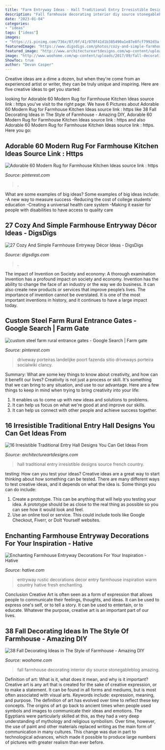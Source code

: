 ```yaml
---
title: "Farm Entryway Ideas - Hall Traditional Entry Irresistible Designs Source French Country"
description: "Fall farmhouse decorating interior diy source stonegableblog amazing"
date: "2023-01-04"
categories:
- "ideas"
tags: ["ideas"]
images:
- "https://i.pinimg.com/736x/07/0f/41/070f41d1b385490a1e87e8fcf7992d3a.jpg"
featuredImage: "https://www.digsdigs.com/photos/cozy-and-simple-farmhouse-entryway-decor-ideas-2.jpg"
featured_image: "http://www.architectureartdesigns.com/wp-content/uploads/2015/12/16-Irresistible-Traditional-Entry-Hall-Designs-You-Can-Get-Ideas-From-12.jpg"
image: "http://www.woohome.com/wp-content/uploads/2017/09/fall-decorating-ideas-in-farmhouse-style-29.jpg"
ShowToc: true
author: "Devan Casper"
---
```



Creative ideas are a dime a dozen, but when they're come from an experienced artist or writer, they can be truly unique and inspiring. Here are five creative ideas to get you started: 

	

		
looking for Adorable 60 Modern Rug for Farmhouse Kitchen Ideas source link : https you've visit to the right page. We have 6 Pictures about Adorable 60 Modern Rug for Farmhouse Kitchen Ideas source link : https like 38 Fall Decorating Ideas in The Style of Farmhouse - Amazing DIY, Adorable 60 Modern Rug for Farmhouse Kitchen Ideas source link : https and also Adorable 60 Modern Rug for Farmhouse Kitchen Ideas source link : https. Here you go:
		
    
## Adorable 60 Modern Rug For Farmhouse Kitchen Ideas Source Link : Https

<img loading=lazy src="https://i.pinimg.com/736x/16/2d/c2/162dc289257cd1a8589acf312618e2b7.jpg" onerror="this.onerror=null;this.src='https://tse3.mm.bing.net/th?id=OIP.BFA1g4F_6eFr8ILFdVFJewHaLH&amp;pid=15.1';" alt="Adorable 60 Modern Rug for Farmhouse Kitchen Ideas source link : https">

_Source: pinterest.com_

>. 

	

What are some examples of big ideas?
Some examples of big ideas include: 
-A new way to measure success 
-Reducing the cost of college students' education 
-Creating a universal health care system
-Making it easier for people with disabilities to have access to quality care

    
## 27 Cozy And Simple Farmhouse Entryway Décor Ideas - DigsDigs

<img loading=lazy src="https://www.digsdigs.com/photos/cozy-and-simple-farmhouse-entryway-decor-ideas-2.jpg" onerror="this.onerror=null;this.src='https://tse3.mm.bing.net/th?id=OIP.2447QZAgnhTLmGc4ywmeBQHaK2&amp;pid=15.1';" alt="27 Cozy And Simple Farmhouse Entryway Décor Ideas - DigsDigs">

_Source: digsdigs.com_

>. 

	

The impact of Invention on Society and economy: A thorough examination
Invention has a profound impact on society and economy. Invention has the ability to change the face of an industry or the way we do business. It can also create new products or services that improve people’s lives. The importance of invention cannot be overstated. It is one of the most important inventions in history, and it continues to have a large impact today.

    
## Custom Steel Farm Rural Entrance Gates - Google Search | Farm Gate

<img loading=lazy src="https://i.pinimg.com/736x/07/0f/41/070f41d1b385490a1e87e8fcf7992d3a.jpg" onerror="this.onerror=null;this.src='https://tse1.mm.bing.net/th?id=OIP.9wZy0Nt_368NNLn9xBeUUQHaFj&amp;pid=15.1';" alt="custom steel farm rural entrance gates - Google Search | Farm gate">

_Source: pinterest.com_

>driveway porteiras landelijke poort fazenda sitio driveways porteira socialwiki clancy. 

	

Summary: What are some key things to know about creativity, and how can it benefit our lives?
Creativity is not just a process or skill. It's something that we can bring to any situation, and use to our advantage. Here are a few things to keep in mind when trying to bring creativity into your life:
1. It enables us to come up with new ideas and solutions to problems.
2. It can help us focus on what we're good at and improve our skills.
3. It can help us connect with other people and achieve success together.

    
## 16 Irresistible Traditional Entry Hall Designs You Can Get Ideas From

<img loading=lazy src="http://www.architectureartdesigns.com/wp-content/uploads/2015/12/16-Irresistible-Traditional-Entry-Hall-Designs-You-Can-Get-Ideas-From-12.jpg" onerror="this.onerror=null;this.src='https://tse1.mm.bing.net/th?id=OIP.t1ltZlxlY0axYXJR2FBQTwHaLI&amp;pid=15.1';" alt="16 Irresistible Traditional Entry Hall Designs You Can Get Ideas From">

_Source: architectureartdesigns.com_

>hall traditional entry irresistible designs source french country. 

	

testing: How can you test your ideas?
Creative ideas are a great way to start thinking about how something can be tested. There are many different ways to test creative ideas, and it depends on what the idea is. Some things you can do include:
1. Create a prototype. This can be anything that will help you testing your idea. A prototype should be as close to the real thing as possible so you can see how it would look and feel.
2. Use an online tool or service. This could include tools like Google Checkout, Fiverr, or DoIt Yourself websites.

    
## Enchanting Farmhouse Entryway Decorations For Your Inspiration - Hative

<img loading=lazy src="https://hative.com/wp-content/uploads/2016/03/rustic-entryway-decors/12-rustic-entryway-decorations.jpg" onerror="this.onerror=null;this.src='https://tse2.mm.bing.net/th?id=OIP.gKWGIsXRTVGyttfnLsqmHQHaLH&amp;pid=15.1';" alt="Enchanting Farmhouse Entryway Decorations For Your Inspiration - Hative">

_Source: hative.com_

>entryway rustic decorations decor entry farmhouse inspiration warm country hative fresh enchanting. 

	

Conclusion
Creative Art is often seen as a form of expression that allows people to communicate their feelings, thoughts, and ideas. It can be used to express one's self, or to tell a story. It can be used to entertain, or to educate. Whatever the purpose, creative art is an important part of our lives.

    
## 38 Fall Decorating Ideas In The Style Of Farmhouse - Amazing DIY

<img loading=lazy src="http://www.woohome.com/wp-content/uploads/2017/09/fall-decorating-ideas-in-farmhouse-style-29.jpg" onerror="this.onerror=null;this.src='https://tse3.mm.bing.net/th?id=OIP.ZxgQr8Cjmwcy5HqMxXb_-wHaLL&amp;pid=15.1';" alt="38 Fall Decorating Ideas in The Style of Farmhouse - Amazing DIY">

_Source: woohome.com_

>fall farmhouse decorating interior diy source stonegableblog amazing. 

	

Definition of art: What is it, what does it mean, and why is it important?
Creative art is any art that is created for the sake of creative expression, or to make a statement. It can be found in all forms and mediums, but is most often associated with visual arts. Keywords include: expression, meaning, and purpose. The definition of art has evolved over time to reflect these key concepts.
The origins of art go back to ancient times when people used symbols and images to communicate their ideas and emotions. The Egyptians were particularly skilled at this, as they had a very deep understanding of mythology and religious symbolism. Over time, however, the use of paint and other materials replaced writing as the main form of communication in many cultures. This change was due in part to technological advances, which made it possible to produce large numbers of pictures with greater realism than ever before.

